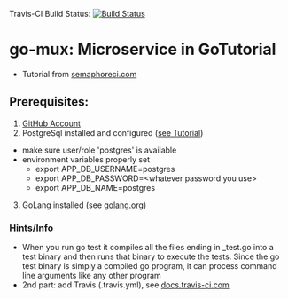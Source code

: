 Travis-CI Build Status: [![Build Status](https://app.travis-ci.com/github/mrckurz/go-mux.svg?branch=master)](https://app.travis-ci.com/github/mrckurz/go-mux)

# go-mux: Microservice in GoTutorial

- Tutorial from [semaphoreci.com](https://semaphoreci.com/community/tutorials/building-and-testing-a-rest-api-in-go-with-gorilla-mux-and-postgresql)

## Prerequisites:
1. [GitHub Account](https://github.com)
2. PostgreSql installed and configured ([see Tutorial](https://www.codementor.io/@engineerapart/getting-started-with-postgresql-on-mac-osx-are8jcopb))
  * make sure user/role 'postgres' is available
  * environment variables properly set
     * export APP\_DB_USERNAME=postgres
	  * export APP\_DB_PASSWORD=\<whatever password you use>
	 * export APP\_DB_NAME=postgres
3. GoLang installed (see [golang.org](https://golang.org))


### Hints/Info
- When you run go test it compiles all the files ending in _test.go into a test binary and then runs that binary to execute the tests. Since the go test binary is simply a compiled go program, it can process command line arguments like any other program 
- 2nd part: add Travis (.travis.yml), see [docs.travis-ci.com](https://docs.travis-ci.com/user/tutorial/#to-get-started-with-travis-ci)
